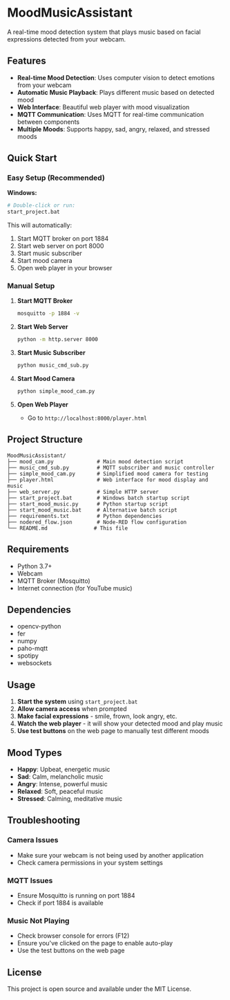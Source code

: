 # MoodMusicAssistant

A real-time mood detection system that plays music based on facial expressions detected from your webcam.

## Features

- **Real-time Mood Detection**: Uses computer vision to detect emotions from your webcam
- **Automatic Music Playback**: Plays different music based on detected mood
- **Web Interface**: Beautiful web player with mood visualization
- **MQTT Communication**: Uses MQTT for real-time communication between components
- **Multiple Moods**: Supports happy, sad, angry, relaxed, and stressed moods

## Quick Start

### Easy Setup (Recommended)

**Windows:**
```bash
# Double-click or run:
start_project.bat
```

This will automatically:
1. Start MQTT broker on port 1884
2. Start web server on port 8000
3. Start music subscriber
4. Start mood camera
5. Open web player in your browser

### Manual Setup

1. **Start MQTT Broker**
   ```bash
   mosquitto -p 1884 -v
   ```

2. **Start Web Server**
   ```bash
   python -m http.server 8000
   ```

3. **Start Music Subscriber**
   ```bash
   python music_cmd_sub.py
   ```

4. **Start Mood Camera**
   ```bash
   python simple_mood_cam.py
   ```

5. **Open Web Player**
   - Go to `http://localhost:8000/player.html`

## Project Structure

```
MoodMusicAssistant/
├── mood_cam.py              # Main mood detection script
├── music_cmd_sub.py         # MQTT subscriber and music controller
├── simple_mood_cam.py       # Simplified mood camera for testing
├── player.html              # Web interface for mood display and music
├── web_server.py            # Simple HTTP server
├── start_project.bat        # Windows batch startup script
├── start_mood_music.py      # Python startup script
├── start_mood_music.bat     # Alternative batch script
├── requirements.txt         # Python dependencies
├── nodered_flow.json        # Node-RED flow configuration
└── README.md               # This file
```

## Requirements

- Python 3.7+
- Webcam
- MQTT Broker (Mosquitto)
- Internet connection (for YouTube music)

## Dependencies

- opencv-python
- fer
- numpy
- paho-mqtt
- spotipy
- websockets

## Usage

1. **Start the system** using `start_project.bat`
2. **Allow camera access** when prompted
3. **Make facial expressions** - smile, frown, look angry, etc.
4. **Watch the web player** - it will show your detected mood and play music
5. **Use test buttons** on the web page to manually test different moods

## Mood Types

- **Happy**: Upbeat, energetic music
- **Sad**: Calm, melancholic music  
- **Angry**: Intense, powerful music
- **Relaxed**: Soft, peaceful music
- **Stressed**: Calming, meditative music

## Troubleshooting

### Camera Issues
- Make sure your webcam is not being used by another application
- Check camera permissions in your system settings

### MQTT Issues
- Ensure Mosquitto is running on port 1884
- Check if port 1884 is available

### Music Not Playing
- Check browser console for errors (F12)
- Ensure you've clicked on the page to enable auto-play
- Use the test buttons on the web page

## License

This project is open source and available under the MIT License.